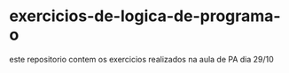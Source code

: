 # exercicios-de-logica-de-programa-o
este repositorio contem os exercicios realizados na aula de PA dia 29/10
